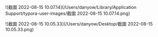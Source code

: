 

![截圖 2022-08-15 10.07.14](/Users/danyow/Library/Application Support/typora-user-images/截圖 2022-08-15 10.07.14.png)

![截圖 2022-08-15 10.05.33](/Users/danyow/Desktop/截圖 2022-08-15 10.05.33.png)
